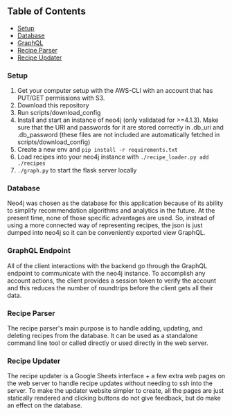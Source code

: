 ## Table of Contents
* [Setup](#Setup)
* [Database](#Database)
* [GraphQL](#GraphQL)
* [Recipe Parser](#Recipe-Parser)
* [Recipe Updater](#Recipe-Updater)

### Setup
1) Get your computer setup with the AWS-CLI with an account that has PUT/GET permissions with S3.
1) Download this repository
1) Run scripts/download_config
1) Install and start an instance of neo4j (only validated for >=4.1.3). Make sure that the URI and passwords for it are stored correctly in .db_uri and .db_password (these files are not included are automatically fetched in scripts/download_config)
1) Create a new env and `pip install -r requirements.txt`
1) Load recipes into your neo4j instance with `./recipe_loader.py add ./recipes`
1) `./graph.py` to start the flask server locally

### Database
Neo4j was chosen as the database for this application because of its ability to simplify recommendation algorithms and analytics in the future.  At the present time, none of those specific advantages are used.  So, instead of using a more connected way of representing recipes, the json is just dumped into neo4j so it can be conveniently exported view GraphQL.

### GraphQL Endpoint
All of the client interactions with the backend go through the GraphQL endpoint to communicate with the neo4j instance.  To accomplish any account actions, the client provides a session token to verify the account and this reduces the number of roundtrips before the client gets all their data.

### Recipe Parser
The recipe parser's main purpose is to handle adding, updating, and deleting recipes from the database.  It can be used as a standalone command line tool or called directly or used directly in the web server.

### Recipe Updater
The recipe updater is a Google Sheets interface + a few extra web pages on the web server to handle recipe updates without needing to ssh into the server.  To make the updater website simpler to create, all the pages are just statically rendered and clicking buttons do not give feedback, but do make an effect on the database.



